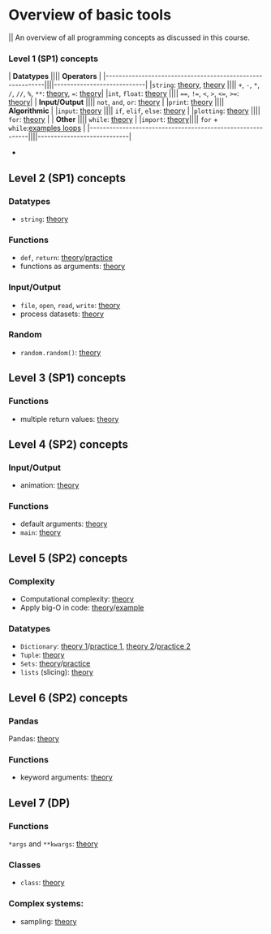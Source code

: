 # Overview of basic tools
||
An overview of all programming concepts as discussed in this course.


### Level 1 (SP1) concepts

| **Datatypes**                                             |||| **Operators**              |
|-----------------------------------------------------------||||----------------------------|
|`string`: [theory](/python/en/basics#printing), [theory](/python/en/basics#types) |||| `+`, `-`, `*`, `/`, `//`, `%`, `**`: [theory](/python/en/basics#operators), `=`: [theory](/python/en/basics#variables)|
|`int`, `float`: [theory](/python/en/basics#types)          |||| `==`, `!=`, `<`, `>`, `<=`, `>=`: [theory](/python/en/algorithms#more-operators)|
| **Input/Output**                                          |||| `not`, `and`, `or`: [theory](/python/en/algorithms#combining-conditions) |
|`print`: [theory](/python/en/basics#printing)              |||| **Algorithmic** |
|`input`: [theory](/python/en/basics#user-input)            |||| `if`, `elif`, `else`: [theory](/python/en/algorithms#conditional-instructions)  |
|`plotting`: [theory](/python/en/plotting)                  |||| `for`: [theory](/python/en/loops/for) |
| **Other**                                                 |||| `while`: [theory](/python/en/loops/while) |
|`import`: [theory](https://sp.proglab.nl/python/en/modules)|||| `for` + `while`:[examples loops](/python/en/loops/practical-uses) |
|-----------------------------------------------------------||||----------------------------|



-

## Level 2 (SP1) concepts

### Datatypes

- `string`: [theory](/python/en/strings)

### Functions

- `def`, `return`: [theory](/python/en/functions)/[practice](/python/en/functions-book)
- functions as arguments: [theory](/python/en/functions2)

### Input/Output

- `file`, `open`, `read`, `write`: [theory](/python/en/file-io)
- process datasets: [theory](/python/en/files)

### Random

- `random.random()`: [theory](/python/en/random)

## Level 3 (SP1) concepts

### Functions

- multiple return values: [theory](/python/en/functions3)

## Level 4 (SP2) concepts

### Input/Output

- animation: [theory](https://sp.proglab.nl/animation/en/explanation)

### Functions

- default arguments: [theory](/python/en/default-arguments)
- `main`: [theory](/python/en/main_function)

## Level 5 (SP2) concepts

### Complexity

- Computational complexity: [theory](/python/en/efficiency)
- Apply big-O in code: [theory](/python/en/big-o)/[example](/python/en/big-o-example)


### Datatypes

- `Dictionary`: [theory 1](/python/en/dictionaries/use)/[practice 1](/python/en/dictionaries/use/practice), [theory 2](/python/en/dictionaries/complexity)/[practice 2](/python/en/dictionaries/complexity/practice)
- `Tuple`: [theory](/python/en/tuples)
- `Sets`: [theory](/python/en/sets)/[practice](/python/en/sets/practice)
- `lists` (slicing): [theory](/python/en/slicing)

## Level 6 (SP2) concepts

### Pandas

Pandas: [theory](/python/en/pandas)

### Functions

- keyword arguments: [theory](/python/en/keyword-arguments/kwargs)

## Level 7 (DP)

### Functions

`*args` and `**kwargs`: [theory](/python/en/keyword-arguments/starstar)

### Classes

- `class`: [theory](/python/en/classes)

### Complex systems:

- sampling: [theory](/populations-oo/sampling)
